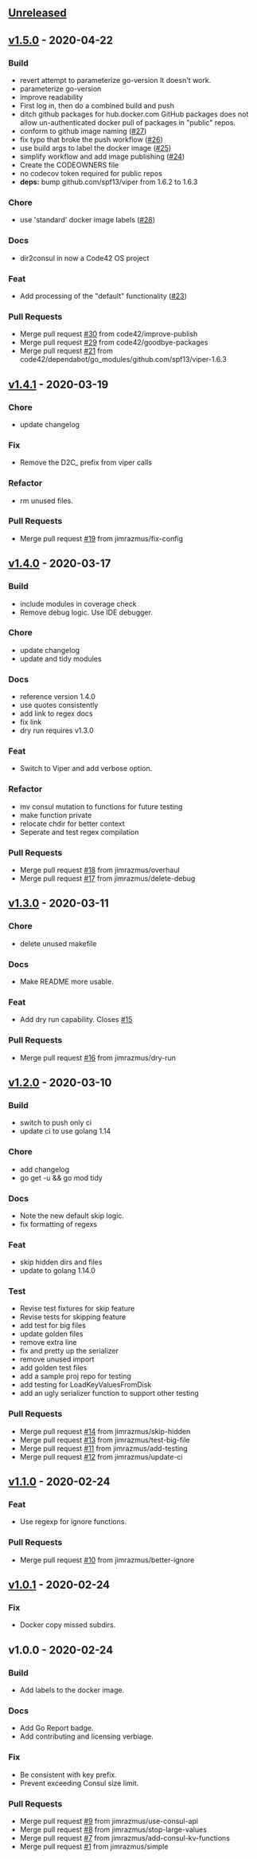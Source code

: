 <a name="unreleased"></a>
## [Unreleased]


<a name="v1.5.0"></a>
## [v1.5.0] - 2020-04-22
### Build
- revert attempt to parameterize go-version It doesn't work.
- parameterize go-version
- improve readability
- First log in, then do a combined build and push
- ditch github packages for hub.docker.com GitHub packages does not allow un-authenticated docker pull of packages in "public" repos.
- conform to github image naming ([#27](https://github.com/jimrazmus/dir2consul/issues/27))
- fix typo that broke the push workflow ([#26](https://github.com/jimrazmus/dir2consul/issues/26))
- use build args to label the docker image ([#25](https://github.com/jimrazmus/dir2consul/issues/25))
- simplify workflow and add image publishing ([#24](https://github.com/jimrazmus/dir2consul/issues/24))
- Create the CODEOWNERS file
- no codecov token required for public repos
- **deps:** bump github.com/spf13/viper from 1.6.2 to 1.6.3

### Chore
- use 'standard' docker image labels ([#28](https://github.com/jimrazmus/dir2consul/issues/28))

### Docs
- dir2consul in now a Code42 OS project

### Feat
- Add processing of the "default" functionality ([#23](https://github.com/jimrazmus/dir2consul/issues/23))

### Pull Requests
- Merge pull request [#30](https://github.com/jimrazmus/dir2consul/issues/30) from code42/improve-publish
- Merge pull request [#29](https://github.com/jimrazmus/dir2consul/issues/29) from code42/goodbye-packages
- Merge pull request [#21](https://github.com/jimrazmus/dir2consul/issues/21) from code42/dependabot/go_modules/github.com/spf13/viper-1.6.3


<a name="v1.4.1"></a>
## [v1.4.1] - 2020-03-19
### Chore
- update changelog

### Fix
- Remove the D2C_ prefix from viper calls

### Refactor
- rm unused files.

### Pull Requests
- Merge pull request [#19](https://github.com/jimrazmus/dir2consul/issues/19) from jimrazmus/fix-config


<a name="v1.4.0"></a>
## [v1.4.0] - 2020-03-17
### Build
- include modules in coverage check
- Remove debug logic. Use IDE debugger.

### Chore
- update changelog
- update and tidy modules

### Docs
- reference version 1.4.0
- use quotes consistently
- add link to regex docs
- fix link
- dry run requires v1.3.0

### Feat
- Switch to Viper and add verbose option.

### Refactor
- mv consul mutation to functions for future testing
- make function private
- relocate chdir for better context
- Seperate and test regex compilation

### Pull Requests
- Merge pull request [#18](https://github.com/jimrazmus/dir2consul/issues/18) from jimrazmus/overhaul
- Merge pull request [#17](https://github.com/jimrazmus/dir2consul/issues/17) from jimrazmus/delete-debug


<a name="v1.3.0"></a>
## [v1.3.0] - 2020-03-11
### Chore
- delete unused makefile

### Docs
- Make README more usable.

### Feat
- Add dry run capability. Closes [#15](https://github.com/jimrazmus/dir2consul/issues/15)

### Pull Requests
- Merge pull request [#16](https://github.com/jimrazmus/dir2consul/issues/16) from jimrazmus/dry-run


<a name="v1.2.0"></a>
## [v1.2.0] - 2020-03-10
### Build
- switch to push only ci
- update ci to use golang 1.14

### Chore
- add changelog
- go get -u && go mod tidy

### Docs
- Note the new default skip logic.
- fix formatting of regexs

### Feat
- skip hidden dirs and files
- update to golang 1.14.0

### Test
- Revise test fixtures for skip feature
- Revise tests for skipping feature
- add test for big files
- update golden files
- remove extra line
- fix and pretty up the serializer
- remove unused import
- add golden test files
- add a sample proj repo for testing
- add testing for LoadKeyValuesFromDisk
- add an ugly serializer function to support other testing

### Pull Requests
- Merge pull request [#14](https://github.com/jimrazmus/dir2consul/issues/14) from jimrazmus/skip-hidden
- Merge pull request [#13](https://github.com/jimrazmus/dir2consul/issues/13) from jimrazmus/test-big-file
- Merge pull request [#11](https://github.com/jimrazmus/dir2consul/issues/11) from jimrazmus/add-testing
- Merge pull request [#12](https://github.com/jimrazmus/dir2consul/issues/12) from jimrazmus/update-ci


<a name="v1.1.0"></a>
## [v1.1.0] - 2020-02-24
### Feat
- Use regexp for ignore functions.

### Pull Requests
- Merge pull request [#10](https://github.com/jimrazmus/dir2consul/issues/10) from jimrazmus/better-ignore


<a name="v1.0.1"></a>
## [v1.0.1] - 2020-02-24
### Fix
- Docker copy missed subdirs.


<a name="v1.0.0"></a>
## v1.0.0 - 2020-02-24
### Build
- Add labels to the docker image.

### Docs
- Add Go Report badge.
- Add contributing and licensing verbiage.

### Fix
- Be consistent with key prefix.
- Prevent exceeding Consul size limit.

### Pull Requests
- Merge pull request [#9](https://github.com/jimrazmus/dir2consul/issues/9) from jimrazmus/use-consul-api
- Merge pull request [#8](https://github.com/jimrazmus/dir2consul/issues/8) from jimrazmus/stop-large-values
- Merge pull request [#7](https://github.com/jimrazmus/dir2consul/issues/7) from jimrazmus/add-consul-kv-functions
- Merge pull request [#1](https://github.com/jimrazmus/dir2consul/issues/1) from jimrazmus/simple


[Unreleased]: https://github.com/jimrazmus/dir2consul/compare/v1.5.0...HEAD
[v1.5.0]: https://github.com/jimrazmus/dir2consul/compare/v1.4.1...v1.5.0
[v1.4.1]: https://github.com/jimrazmus/dir2consul/compare/v1.4.0...v1.4.1
[v1.4.0]: https://github.com/jimrazmus/dir2consul/compare/v1.3.0...v1.4.0
[v1.3.0]: https://github.com/jimrazmus/dir2consul/compare/v1.2.0...v1.3.0
[v1.2.0]: https://github.com/jimrazmus/dir2consul/compare/v1.1.0...v1.2.0
[v1.1.0]: https://github.com/jimrazmus/dir2consul/compare/v1.0.1...v1.1.0
[v1.0.1]: https://github.com/jimrazmus/dir2consul/compare/v1.0.0...v1.0.1
